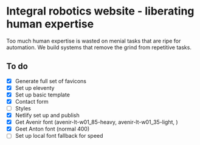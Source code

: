 
# Integral robotics website - liberating human expertise

Too much human expertise is wasted on menial tasks that are ripe for automation.
We build systems that remove the grind from repetitive tasks.

## To do

- [x] Generate full set of favicons
- [x] Set up eleventy
- [x] Set up basic template
- [x] Contact form
- [ ] Styles
- [x] Netlify set up and publish 
- [x] Get Avenir font (avenir-lt-w01_85-heavy, avenir-lt-w01_35-light, )
- [x] Geet Anton font (normal 400)
- [ ] Set up local font fallback for speed
